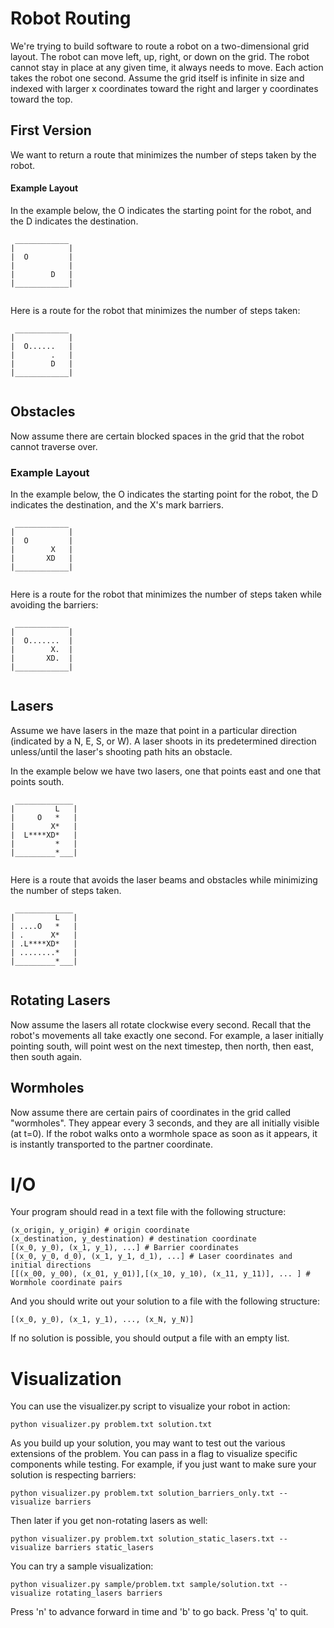 # Robot Routing

We're trying to build software to route a robot on a two-dimensional grid layout. The robot can move left, up, right,
or down on the grid. The robot cannot stay in place at any given time, it always needs to move. Each action takes the robot one second. Assume the grid itself is infinite in size
and indexed with larger x coordinates toward the right and larger y coordinates toward the top.

## First Version
We want to return a route that minimizes the number of steps taken by the robot.

#### Example Layout
In the example below, the O indicates the starting point for the robot, and the D indicates the destination.

```
 ____________
|            |
|  O         |
|            |
|        D   |
|____________|
 
```

Here is a route for the robot that minimizes the number of steps taken:

```
 ____________
|            |
|  O......   |
|        .   |
|        D   |
|____________|
 
```

## Obstacles

Now assume there are certain blocked spaces in the grid that the robot cannot traverse over.

### Example Layout
In the example below, the O indicates the starting point for the robot, the D indicates the destination, and
the X's mark barriers.

```
 ____________
|            |
|  O         |
|        X   |
|       XD   |
|____________|
 
```

Here is a route for the robot that minimizes the number of steps taken while avoiding the barriers:

```
 ____________
|            |
|  O.......  |
|        X.  |
|       XD.  |
|____________|
 
```

## Lasers

Assume we have lasers in the maze that point in a particular direction (indicated by a N, E, S, or W). A laser
shoots in its predetermined direction unless/until the laser's shooting path hits an obstacle.

In the example below we have two lasers, one that points east and one that points south.

```
 _____________
|         L   |
|     O   *   |
|        X*   |
|  L****XD*   |
|         *   |
|_________*___|
 
```

Here is a route that avoids the laser beams and obstacles while minimizing the number of steps taken.

```
 _____________
|         L   |
| ....O   *   |
| .      X*   |
| .L****XD*   |
| ........*   |
|_________*___|
 
```

## Rotating Lasers
Now assume the lasers all rotate clockwise every second. Recall that the robot's movements all take exactly one second.
For example, a laser initially pointing south, will point west on the next timestep, then north, then east, then south again.

## Wormholes
Now assume there are certain pairs of coordinates in the grid called "wormholes". They appear every 3 seconds, and they are all initially visible (at t=0).
If the robot walks onto a wormhole space as soon as it appears, it is instantly transported to the partner coordinate.

# I/O
Your program should read in a text file with the following structure:

```
(x_origin, y_origin) # origin coordinate
(x_destination, y_destination) # destination coordinate
[(x_0, y_0), (x_1, y_1), ...] # Barrier coordinates
[(x_0, y_0, d_0), (x_1, y_1, d_1), ...] # Laser coordinates and initial directions
[[(x_00, y_00), (x_01, y_01)],[(x_10, y_10), (x_11, y_11)], ... ] # Wormhole coordinate pairs

```

And you should write out your solution to a file with the following structure:
```
[(x_0, y_0), (x_1, y_1), ..., (x_N, y_N)]
```

If no solution is possible, you should output a file with an empty list.

# Visualization
You can use the visualizer.py script to visualize your robot in action:
```
python visualizer.py problem.txt solution.txt
```

As you build up your solution, you may want to test out the various extensions of the problem. You can pass in a flag to
visualize specific components while testing. For example, if you just want to make sure your solution is respecting barriers:
```
python visualizer.py problem.txt solution_barriers_only.txt --visualize barriers
```

Then later if you get non-rotating lasers as well:
```
python visualizer.py problem.txt solution_static_lasers.txt --visualize barriers static_lasers
```

You can try a sample visualization:
```
python visualizer.py sample/problem.txt sample/solution.txt --visualize rotating_lasers barriers
```

Press 'n' to advance forward in time and 'b' to go back. Press 'q' to quit.
